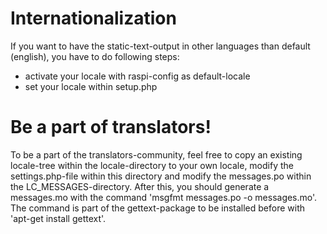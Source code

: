 # Internationalization
If you want to have the static-text-output in other languages than default 
(english), you have to do following steps:
* activate your locale with raspi-config as default-locale
* set your locale within setup.php

# Be a part of translators!
To be a part of the translators-community, feel free to copy an existing 
locale-tree within the locale-directory to your own locale, modify the 
settings.php-file within this directory and modify the messages.po within
the LC_MESSAGES-directory. After this, you should generate a messages.mo
with the command 'msgfmt messages.po -o messages.mo'. The command is part
of the gettext-package to be installed before with 'apt-get install gettext'.